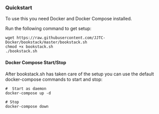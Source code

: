 ### Quickstart

To use this you need Docker and Docker Compose installed.

Run the following command to get setup:
```
wget https://raw.githubusercontent.com/JJTC-Docker/bookstack/master/bookstack.sh
chmod +x bookstack.sh
./bookstack.sh

```

#### Docker Compose Start/Stop
After bookstack.sh has taken care of the setup you can use the default docker-compose commands to start and stop:

```
#  Start as daemon
docker-compose up -d

# Stop
docker-compose down
```